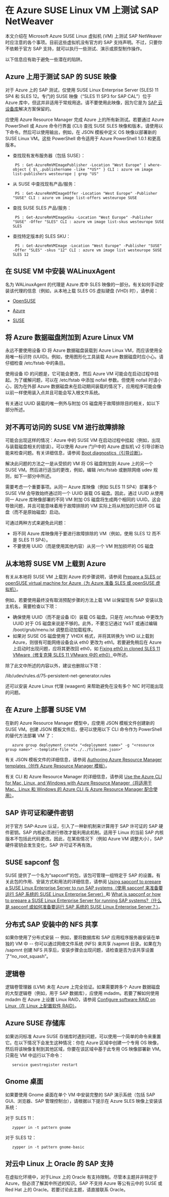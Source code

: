 <properties
   pageTitle="在 Azure SUSE Linux VM 上测试 SAP NetWeaver | Azure"
   description="在 Azure SUSE Linux VM 上测试 SAP NetWeaver"
   services="virtual-machines,virtual-network,storage"
   documentationCenter="saponazure"
   authors="hermanndms"
   manager="juergent"
   editor=""
   tags="azure-resource-manager"
   keywords=""/>
<tags
	ms.service="virtual-machines"
	ms.date="02/12/2016"
	wacn.date=""/>

# 在 Azure SUSE Linux VM 上测试 SAP NetWeaver


本文介绍在 Microsoft Azure SUSE Linux 虚拟机 (VM) 上测试 SAP NetWeaver 时应注意的各个事项。目前这些虚拟机没有官方的 SAP 支持声明。不过，只要你不依赖于官方 SAP 支持，就可以执行一些测试、演示或原型制作操作。

以下信息应有助于避免一些潜在的陷阱。

## Azure 上用于测试 SAP 的 SUSE 映像

对于 Azure 上的 SAP 测试，仅使用 SUSE Linux Enterprise Server (SLES) 11 SP4 和 SLES 12。专门的 SUSE 映像（“SLES 11 SP3 for SAP CAL”）位于 Azure 库中，但这并非适用于常规用途。请不要使用此映像，因为它是为 [SAP 云设备库](https://cal.sap.com/)解决方案保留的。

应使用 Azure Resource Manager 完成 Azure 上的所有新测试。若要通过 Azure PowerShell 或 Azure 命令行界面 (CLI) 查找 SUSE SLES 映像和版本，请使用以下命令。然后可以使用输出，例如，在 JSON 模板中定义 OS 映像以部署新的 SUSE Linux VM。这些 PowerShell 命令适用于 Azure PowerShell 1.0.1 和更高版本。

* 查找现有发布服务器（包括 SUSE）：

	   PS : Get-AzureRmVMImagePublisher -Location "West Europe" | where-object { $\_.publishername -like "*US*" } CLI : azure vm image list-publishers westeurope | grep "US"

* 从 SUSE 中查找现有产品/服务：

	   PS : Get-AzureRmVMImageOffer -Location "West Europe" -Publisher "SUSE" CLI : azure vm image list-offers westeurope SUSE

* 查找 SUSE SLES 产品/服务：

	   PS : Get-AzureRmVMImageSku -Location "West Europe" -Publisher "SUSE" -Offer "SLES" CLI : azure vm image list-skus westeurope SUSE SLES

* 查找特定版本的 SLES SKU：

	   PS : Get-AzureRmVMImage -Location "West Europe" -Publisher "SUSE" -Offer "SLES" -skus "12" CLI : azure vm image list westeurope SUSE SLES 12

## 在 SUSE VM 中安装 WALinuxAgent

名为 WALinuxAgent 的代理是 Azure 库中 SLES 映像的一部分。有关如何手动安装该代理的信息（例如，从本地上载 SLES OS 虚拟硬盘 (VHD) 时），请参阅：

- [OpenSUSE](http://software.opensuse.org/package/WALinuxAgent)

- [Azure](virtual-machines-linux-endorsed-distros.md)

- [SUSE](https://www.suse.com/communities/blog/suse-linux-enterprise-server-configuration-for-windows-azure/)

## 将 Azure 数据磁盘附加到 Azure Linux VM

永远不要使用设备 ID 将 Azure 数据磁盘装载到 Azure Linux VM，而应该使用全局唯一标识符 (UUID)。例如，使用图形化工具装载 Azure 数据磁盘时应小心。请仔细检查 /etc/fstab 中的条目。

使用设备 ID 的问题是，它可能会更改，然后 Azure VM 可能会在启动过程中挂起。为了缓解问题，可以在 /etc/fstab 中添加 nofail 参数。但使用 nofail 时请小心，因为在外部 Azure 数据磁盘未在启动期间装载的情况下，应用程序可能会像以前一样使用装入点并且可能会写入根文件系统。

有关通过 UUID 装载的唯一例外与附加 OS 磁盘用于故障排除目的相关，如以下部分所述。

## 对不再可访问的 SUSE VM 进行故障排除

可能会出现这样的情况：Azure 中的 SUSE VM 在启动过程中挂起（例如，出现与装载磁盘相关的错误）。可以使用 Azure 门户中的 Azure 虚拟机 v2 引导诊断功能来检查问题。有关详细信息，请参阅 [Boot diagnostics（引导诊断）](https://azure.microsoft.com/blog/boot-diagnostics-for-virtual-machines-v2/)。

解决此问题的方法之一是从受损的 VM 将 OS 磁盘附加到 Azure 上的另一个 SUSE VM。然后进行适当的更改，例如，编辑 /etc/fstab 或删除网络 udev 规则，如下一部分中所述。

需要考虑一个重要事项。从同一 Azure 库映像（例如 SLES 11 SP4）部署多个 SUSE VM 会导致始终通过同一个 UUID 装载 OS 磁盘。因此，通过 UUID 从使用同一 Azure 库映像部署的不同 VM 附加 OS 磁盘将生成两个相同的 UUID。这会导致问题，并且可能意味着用于故障排除的 VM 实际上将从附加的已损坏 OS 磁盘（而不是原始磁盘）启动。

可通过两种方式来避免此问题：

* 将不同 Azure 库映像用于要进行故障排除的 VM（例如，使用 SLES 12 而不是 SLES 11 SP4）。
* 不要使用 UUID（而是使用其他内容）从另一个 VM 附加损坏的 OS 磁盘

## 从本地将 SUSE VM 上载到 Azure

有关从本地将 SUSE VM 上载到 Azure 的步骤说明，请参阅 [Prepare a SLES or openSUSE virtual machine for Azure（为 Azure 准备 SLES 或 openSUSE 虚拟机）](virtual-machines-linux-create-upload-vhd-suse.md)。

例如，若要使用最终没有取消预配步骤的方法上载 VM 以保留现有 SAP 安装以及主机名，需要检查以下项：

* 确保使用 UUID（而不是设备 ID）装载 OS 磁盘。只是在 /etc/fstab 中更改为 UUID 对于 OS 磁盘来说是不够的。此外，不要忘记通过 YaST 或通过编辑 /boot/grub/menu.lst 调整启动加载程序。
* 如果对 SUSE OS 磁盘使用了 VHDX 格式，并将其转换为 VHD 以上载到 Azure，则很有可能网络设备会从 eth0 更改为 eth1。若要避免稍后在 Azure 上启动时出现问题，应将其更改回 eth0，如 [Fixing eth0 in cloned SLES 11 VMware（修复克隆 SLES 11 VMware 中的 eth0）](https://dartron.wordpress.com/2013/09/27/fixing-eth1-in-cloned-sles-11-vmware/)中所述。

除了此文中所述的内容以外，建议也删除以下项：

   /lib/udev/rules.d/75-persistent-net-generator.rules

还可以安装 Azure Linux 代理 (waagent) 来帮助避免在没有多个 NIC 时可能出现的问题。

## 在 Azure 上部署 SUSE VM

在新的 Azure Resource Manager 模型中，应使用 JSON 模板文件创建新的 SUSE VM。创建 JSON 模板文件后，便可以使用以下 CLI 命令作为 PowerShell 的替代方法部署 VM 了：

	   azure group deployment create "<deployment name>" -g "<resource group name>" --template-file "<../../filename.json>"

有关 JSON 模板文件的详细信息，请参阅 [Authoring Azure Resource Manager templates（创作 Azure Resource Manager 模板）](/documentation/articles/resource-group-authoring-templates)。

有关 CLI 和 Azure Resource Manager 的详细信息，请参阅 [Use the Azure CLI for Mac, Linux, and Windows with Azure Resource Manager（将适用于 Mac、Linux 和 Windows 的 Azure CLI 与 Azure Resource Manager 配合使用）](xplat-cli-azure-resource-manager.md)。

## SAP 许可证和硬件密钥

对于官方 SAP-Azure 认证，引入了一种新机制来计算用于 SAP 许可证的 SAP 硬件密钥。SAP 内核必须进行修改才能利用此机制。适用于 Linux 的当前 SAP 内核版本不包括此代码更改。因此，在某些情况下（例如 Azure VM 调整大小），SAP 硬件密钥会发生变化，SAP 许可证不再有效。

## SUSE sapconf 包

SUSE 提供了一个名为“sapconf”的包，该包可管理一组特定于 SAP 的设置。有关此包的作用、安装方式和用法的详细信息，请参阅 [Using sapconf to prepare a SUSE Linux Enterprise Server to run SAP systems（使用 sapconf 来准备要运行 SAP 系统的 SUSE Linux Enterprise Server）](https://www.suse.com/communities/blog/using-sapconf-to-prepare-suse-linux-enterprise-server-to-run-sap-systems/)和 [What is sapconf or how to prepare a SUSE Linux Enterprise Server for running SAP systems?（什么是 sapconf 或如何准备要运行 SAP 系统的 SUSE Linux Enterprise Server？）](http://scn.sap.com/community/linux/blog/2014/03/31/what-is-sapconf-or-how-to-prepare-a-suse-linux-enterprise-server-for-running-sap-systems)。

## 分布式 SAP 安装中的 NFS 共享

如果你使用了分布式安装 -- 例如，要将数据库和 SAP 应用程序服务器安装在单独的 VM 中 -- 你可以通过网络文件系统 (NFS) 来共享 /sapmnt 目录。如果在为 /sapmnt 创建 NFS 共享后，安装步骤会出现问题，请检查是否为该共享设置了“no\_root\_squash”。

## 逻辑卷

逻辑卷管理器 (LVM) 未在 Azure 上完全验证。如果需要跨多个 Azure 数据磁盘的大型逻辑卷（例如，用于 SAP 数据库），应使用 mdadm。若要了解如何使用 mdadm 在 Azure 上设置 Linux RAID，请参阅 [Configure software RAID on Linux（在 Linux 上配置软件 RAID）](/documentation/articles/virtual-machines-linux-configure-raid)。


## Azure SUSE 存储库

如果访问标准 Azure SUSE 存储库时遇到问题，可以使用一个简单的命令来重置它。在以下情况下会发生这种情况：你在 Azure 区域中创建一个专用 OS 映像，然后将该映像复制到其他区域，你要在该区域中基于此专用 OS 映像部署新 VM。只需在 VM 中运行以下命令：


	   service guestregister restart

## Gnome 桌面

如果要使用 Gnome 桌面在单个 VM 中安装完整的 SAP 演示系统（包括 SAP GUI、浏览器、SAP 管理控制台），请根据以下提示在 Azure SLES 映像上安装该系统：

   对于 SLES 11：

	   zypper in -t pattern gnome

   对于 SLES 12：

	   zypper in -t pattern gnome-basic

## 对云中 Linux 上 Oracle 的 SAP 支持

在虚拟化环境中，对于Linux 上的 Oracle 有支持限制。尽管本主题并非特定于 Azure，但必须了解其中所述的知识。SAP 不支持 Azure 等公有云中的 SUSE 或 Red Hat 上的 Oracle。若要讨论此主题，请直接联系 Oracle。

<!---HONumber=Mooncake_0509_2016-->